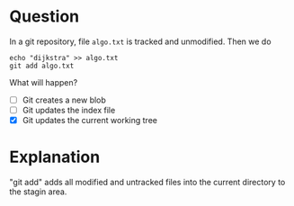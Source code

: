 # Question
In a git repository, file `algo.txt` is tracked and unmodified.
Then we do
```
echo "dijkstra" >> algo.txt
git add algo.txt
```

What will happen?
- [ ] Git creates a new blob 
- [ ] Git updates the index file
- [X] Git updates the current working tree

# Explanation

"git add" adds all modified and untracked files into the
current directory  to the stagin area.